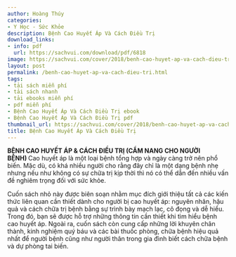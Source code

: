 ```yaml
---
author: Hoàng Thúy
categories:
- Y Học - Sức Khỏe
description: Bệnh Cao Huyết Áp Và Cách Điều Trị
download_links:
- info: pdf
  url: https://sachvui.com/download/pdf/6818
image: https://sachvui.com/cover/2018/benh-cao-huyet-ap-va-cach-dieu-tri.jpg
layout: post
permalink: /benh-cao-huyet-ap-va-cach-dieu-tri.html
tags:
- tải sách miễn phí
- tải sách nhanh
- tải ebooks miễn phí
- pdf miễn phí
- Bệnh Cao Huyết Áp Và Cách Điều Trị ebook
- Bệnh Cao Huyết Áp Và Cách Điều Trị pdf
thumbnail_url: https://sachvui.com/cover/2018/benh-cao-huyet-ap-va-cach-dieu-tri.jpg
title: Bệnh Cao Huyết Áp Và Cách Điều Trị
---
```


 <div class="item-desc text-justify"> <p><strong>BỆNH CAO HUYẾT ÁP &amp; CÁCH ĐIỀU TRỊ </strong><strong>(CẨM NANG CHO NGƯỜI BỆNH) </strong>Cao huyết áp là một loại bệnh tổng hợp và ngày càng trở nên phổ biến. Mặc dù, có khá nhiều người cho rằng đây chỉ là một dạng bệnh nhẹ nhưng nếu như không có sự chữa trị kịp thời thì nó có thể dẫn đến nhiều vấn đề nghiêm trọng đối với sức khỏe.</p><p>Cuốn sách nhỏ này được biên soạn nhằm mục đích giới thiệu tất cả các kiến thức liên quan cần thiết dành cho người bị cao huyết áp: nguyên nhân, hậu quả và cách chữa trị bệnh bằng sự trình bày mạch lạc, cô đọng và dễ hiểu. Trong đó, bạn sẽ được hỗ trợ những thông tin cần thiết khi tìm hiểu bệnh cao huyết áp. Ngoài ra, cuốn sách còn cung cấp những lời khuyên chân thành, kinh nghiệm quý báu và các bài thuốc phòng, chữa bệnh hiệu quả nhất để người bệnh cũng như người thân trong gia đình biết cách chữa bệnh và dự phòng tai biến.</p> </div>